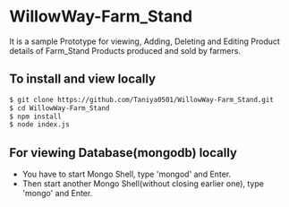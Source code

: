 # WillowWay-Farm_Stand
It is a sample Prototype for viewing, Adding, Deleting and Editing Product details of Farm_Stand Products produced and sold by farmers. 

## To install and view locally

```bash
$ git clone https://github.com/Taniya0501/WillowWay-Farm_Stand.git
$ cd WillowWay-Farm_Stand
$ npm install
$ node index.js
```

## For viewing Database(mongodb) locally

- You have to start Mongo Shell, type 'mongod' and Enter.
- Then start another Mongo Shell(without closing earlier one), type 'mongo' and Enter.
